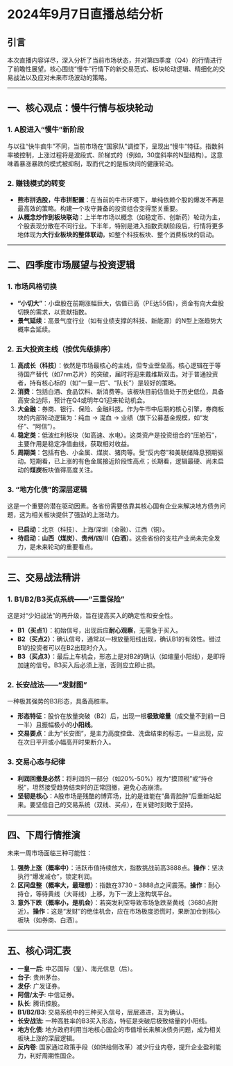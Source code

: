 # 2024年9月7日直播总结分析

## 引言
本次直播内容详尽，深入分析了当前市场状态，并对第四季度（Q4）的行情进行了前瞻性展望。核心围绕“慢牛”行情下的新交易范式、板块轮动逻辑、精细化的交易战法以及应对未来市场波动的策略。

---

## 一、核心观点：慢牛行情与板块轮动

### 1. A股进入“慢牛”新阶段
与以往“快牛疯牛”不同，当前市场在“国家队”调控下，呈现出“慢牛”特征。指数斜率被控制，上涨过程将是波段式、阶梯式的（例如，30度斜率的N型结构）。这意味着暴涨暴跌的模式被抑制，取而代之的是板块间的健康轮动。

### 2. 赚钱模式的转变
- **熊市拼选股，牛市拼配置**：在当前的牛市环境下，单纯依赖个股的爆发不再是最高效的策略。构建一个攻守兼备的投资组合变得至关重要。
- **从概念炒作到板块联动**：上半年市场以概念（如稳定币、创新药）轮动为主，个股表现分散在不同行业。下半年，特别是进入指数贡献阶段后，行情将更多地体现为**大行业板块的整体联动**，如整个科技板块、整个消费板块的启动。

---

## 二、四季度市场展望与投资逻辑

### 1. 市场风格切换
- **“小切大”**：小盘股在前期涨幅巨大，估值已高（PE达55倍），资金有向大盘股切换的需求，以贡献指数。
- **景气延续**：高景气度行业（如有业绩支撑的科技、新能源）的N型上涨趋势大概率会延续。

### 2. 五大投资主线（按优先级排序）
1.  **高成长（科技）**：依然是市场最核心的主线，但专业壁垒高。核心逻辑在于等待国产替代（如7nm芯片）的突破，届时将迎来戴维斯双击。对于普通投资者，持有核心标的（如“一皇一后”、“队长”）是较好的策略。
2.  **消费**：包括白酒、食品饮料、新消费等。该板块目前估值处于历史低位，具备高安全边际，预计在Q4或明年Q1迎来轮动机会。
3.  **大金融**：券商、银行、保险、金融科技。作为牛市中后期的核心引擎，券商板块的内部轮动逻辑为：纯血 -> 混血 -> 业绩（旗下公募基金规模，如“发仔”、“阿信”）。
4.  **稳定类**：低波红利板块（如高速、水电）。这类资产是投资组合的“压舱石”，主要作用是稳定净值曲线，获取相对收益。
5.  **周期类**：包括有色、小金属、煤炭、猪肉等。受“反内卷”和美联储降息预期驱动。短期看，已上涨的有色金属接近阶段性高点；长期看，逻辑最硬、尚未启动的**煤炭**板块值得高度关注。

### 3. “地方化债”的深层逻辑
这是一个重要的潜在驱动因素。各省份需要依靠其核心国有企业来解决地方债务问题，这为相关板块提供了强劲的上涨动力。
- **已启动**：北京（科技）、上海/深圳（金融）、江西（铜）。
- **待启动**：**山西（煤炭）**、**贵州/四川（白酒）**。这些省份的支柱产业尚未完全发力，是未来轮动的重要看点。

---

## 三、交易战法精讲

### 1. B1/B2/B3买点系统——“三重保险”
这是对“少妇战法”的再升级，旨在提高买入的确定性和安全性。
- **B1（买点1）**：初始信号，出现后应**耐心观察**，无需急于买入。
- **B2（买点2）**：确认信号，通常以一根放量阳线出现，确认B1的有效性。错过B1的投资者可以在B2出现时介入。
- **B3（买点3）**：最后上车机会，形态上是对B2的确认（如缩量小阳线），是即将加速的信号。B3买入后必须上涨，否则应立即止损。

### 2. 长安战法——“发财图”
一种极其强势的B3形态，具备高胜率。
- **形态特征**：股价在放量突破（B2）后，出现一根**极致缩量**（成交量不到前一日一半）且振幅极小的**小阳线**。
- **交易要点**：此为“长安图”，是主力高度控盘、洗盘结束的标志。一旦出现，应在次日平开或小幅高开时果断介入。

### 3. 交易心态与纪律
- **利润回撤是必然**：将利润的一部分（如20%-50%）视为“摸顶税”或“持仓税”，坦然接受趋势结束时的正常回撤，避免心态崩溃。
- **坚韧是核心**：A股市场是残酷的博弈场，比的是谁能在“鼻青脸肿”后重新站起来。要坚信自己的交易系统（双线、买点），在关键时刻敢于坚持。

---

## 四、下周行情推演

未来一周市场面临三种可能性：
1.  **强势上涨（概率中）**：活跃市值持续放大，指数挑战前高3888点。**操作**：坚决执行“爆发减仓”，锁定利润。
2.  **区间盘整（概率大，最理想）**：指数在3730 - 3888点之间震荡。**操作**：耐心持仓，等待黄线（大哥线）上移，为下一波上涨构筑平台。
3.  **意外下跌（概率小，是机会）**：若突发利空导致市场急跌至黄线（3680点附近）。**操作**：这是“发财”的绝佳机会，应在市场极度恐慌时，果断加仓到核心板块（如券商、白酒）。

---

## 五、核心词汇表
- **一皇一后**: 中芯国际（皇）、海光信息（后）。
- **台子**: 贵州茅台。
- **发仔**: 广发证券。
- **阿信/太子**: 中信证券。
- **队长**: 腾讯控股。
- **B1/B2/B3**: 交易系统中的三种买入信号，层层递进，互为确认。
- **长安战法**: 一种高胜率的B3买入形态，特征是突破后极致缩量的小阳线。
- **地方化债**: 地方政府利用当地核心国企的市值增长来解决债务问题，成为相关板块上涨的深层逻辑。
- **反内卷**: 国家通过政策手段（如供给侧改革）减少行业内卷，提升企业盈利能力，利好周期性国企。